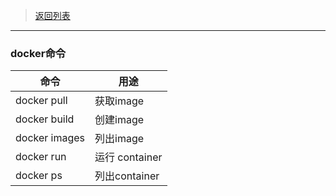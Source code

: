 >  [返回列表](../index.md)

---

### docker命令
| 命令 | 用途 |
| ----- | -----|
| docker pull | 获取image |
| docker build | 创建image | 
| docker images | 列出image |
| docker run | 运行 container |
| docker ps | 列出container |

